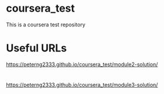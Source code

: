 # coursera_test
This is a coursera test repository

# Useful URLs
https://peterng2333.github.io/coursera_test/module2-solution/
#
https://peterng2333.github.io/coursera_test/module3-solution/
